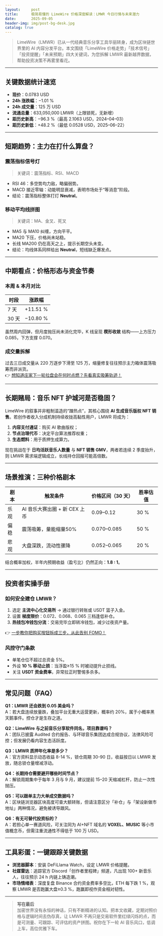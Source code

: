 ```yaml
---
layout:     post
title:      极简易懂的 LimeWire 价格深度解读：LMWR 今日行情与未来潜力
date:       2025-09-05
header-img: img/post-bg-desk.jpg
catalog: true
---
```


> LimeWire（LMWR）已从一代经典音乐分享工具华丽转身，成为区块链世界里的 AI 内容分发平台。本文围绕「LimeWire 价格走势」「技术信号」「投资提醒」「未来预期」四大关键词，为您拆解 LMWR 最新越界数据，帮助投资决策不再雾里看花。

---

## 关键数据统计速览

- **现价**：0.0783 USD  
- **24h 涨跌幅**：−1.01 %  
- **24h 成交量**：125 万 USD  
- **流通总量**：633,050,000 LMWR（上限锁死，无新增）  
- **距历史新高**：−96.3 %（最高 2.1063 USD，2024–04–03）  
- **距历史新低**：\+48.2 %（最低 0.0528 USD，2025–06–22）

---

## 短期趋势：主力在打什么算盘？

### 震荡指标信号灯  
> 关键词：震荡指标、RSI、MACD

- RSI 46：多空势均力敌，略偏弱势。  
- MACD 接近零轴：动能明显衰减，表明市场处于“等消息”阶段。  
- 结论：震荡指标整体打灯 **Neutral**。

### 移动平均线拼图  
> 关键词：MA、金叉、死叉

- MA5 与 MA10 纠缠，方向平平。  
- MA20 下压，价格尚未站稳。  
- 长线 MA200 仍在高天之上，提示长期空头未变。  
- 结论：均线体系同样给出 **Neutral**，短线缺乏爆发点。

---

## 中期看点：价格形态与资金节奏

### 本周 & 本月对比
| 时段 | 涨跌幅 |
| ---- | ------ |
| 7 天 | +11.51 % |
| 30 天 | −10.80 % |

虽然周内回弹，但月度抛压尚未消化完毕，K 线呈现 **楔形收敛** 结构——上方压力 0.085，下方支撑 0.070。

### 成交量拆解
过去三日成交量从 220 万逐步下滑至 125 万，缩量修复往往预示主力箱体震荡吸筹而非派货。  
👉 [想知道庄家下一轮拉盘会在何时点燃？先看真实吸筹轨迹！](https://okxdog.com/)

---

## 长期赌局：音乐 NFT 护城河是否稳固？

LimeWire 的叙事并非粗制滥造的“蹭热点”，其核心围绕 **AI 生成音乐版权 NFT 销售**。若创作者收入分成机制持续收拢高黏性用户，LMWR 将成为：

1. **内容支付通证**：购买 AI 歌曲版权；  
2. **节点治理代币**：决定平台算法推荐权重；  
3. **生态燃料**：用于质押生成算力。

现在挑战在于 **日均活跃音乐人数量** 与 **NFT 销售 GMV**，两者若连续 2 季度抬升，则 LMWR 需求端逻辑成立，长线持仓回报可能高倍数。

---

## 场景推演：三种价格剧本

| 剧本 | 触发条件 | 价格区间（30 天） | 胜率估值 |
| --- | --- | --- | --- |
| 乐观 | AI 音乐大赛出圈 + 新 CEX 上币 | 0.09–0.12 | 30 % |
| 偏稳 | 震荡吸筹，量能缩量50% | 0.070–0.085 | 50 % |
| 悲观 | 大盘深跌，流动性骤降 | 0.052–0.065 | 20 % |

结合概率加权，半年内预期收益（盈亏比）仍然正向：**1.8 : 1**。

---

## 投资者实操手册

### 如何安全建仓 LMWR？
1. 选定 **主流中心化交易所** → 通过银行转账或 USDT 篮子入金。  
2. 设置 **梯度限价**：0.072、0.068、0.065 三档逢低补仓。  
3. **热钱包冷钱包分流**：交易完毕立即转冷钱包，减少过夜资产量。

👉 [一步教你把购买按钮拆成三步，从此告别 FOMO！](https://okxdog.com/)

### 风控守门条款
- 单笔仓位不超过总资金 5%。  
- 外设 **10 % 移动止损**：当浮盈≥15 % 时被动提升止损线。  
- 关注 **USDT 资金费率**，异常拉正时警惕多杀多。

---

## 常见问题（FAQ）

**Q1：LMWR 还会跌到 0.05 美金吗？**  
A：若大盘连续放量跌，叠加平台无重大运营更新，概率约 20%，属于小概率黑天鹅事件。控仓才是生存之道。

**Q2：LimeWire 与之前音乐分享软件同名，项目靠谱吗？**  
A：团队已披露 Audited 合约报告、与环球音乐集团达成合规协议，法律风险可控；但发展仍看内容生态活跃度。

**Q3：LMWR 质押年化率是多少？**  
A：官方资料显示动态收益 8-14 %，锁仓周期 30-90 日，收益按日以 LMWR 发放，随总锁仓量增减浮动。

**Q4：长期持仓需要避开哪些时间节点？**  
A：解锁周期集中于每年 3 月与 9 月，建议提前 15–20 天缩减杠杆，防止一次性抛压。

**Q5：可以跟单主力大单成交数据吗？**  
A：区块链浏览器区块高度可查大额转账，但请注意区分「补仓」与「架设新做市地址」两种情况，避免被诱导跟风。

**Q6：有无可替代投资标的？**  
A：若担心单一赛道风险，可关注同为 AI+NFT 域名的 **VOXEL、MUSIC** 等小市值概念币，但需注重流通性不得低于 100 万 USD。

---

## 工具彩蛋：一键跟踪关键数据

- **浏览器脚本**：安装 DeFiLlama Watch，设定 LMWR 价格提醒。  
- **社媒雷达**：追踪官方 Discord「创作者里程碑」频道，凡出现 100+ 新音乐人，往往预示 24 h 内链上铸造潮。  
- **市场情绪表**：深度复盘 Binance 合约资金费率多空比，ETH 每下跌 1 %，观察 LMWR 是否跑赢大盘≥0.3 %，跑赢即视作资金相对韧性。

---

> **写在最后**  
> 加密世界没有永恒的神话，只有不断精进的认知。把本文收藏，定期对照价格与逻辑时间去伪存真，让 LMWR 不再只是交易软件里红绿闪烁的点，而是可测量、可跟踪、可评估的资产拼图。祝你在下一轮 AI 音乐风口，低调上车，高位优雅下车。